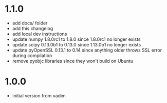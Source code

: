 # 1.1.0
* add docs/ folder
* add this changelog
* add local dev instructions
* update numpy 1.8.0rc1 to 1.8.0 since 1.8.0rc1 no longer exists
* update scipy 0.13.0b1 to 0.13.0 since 1.13.0b1 no longer exists
* update pyOpenSSL 0.13.1 to 0.14 since anything older throws SSL error during compilation
* remove pyobjc libraries since they won't build on Ubuntu

# 1.0.0
- initial version from vadim
